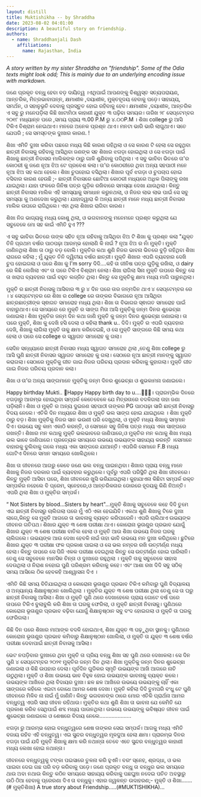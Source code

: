 ```yaml
---
layout: distill
title: Muktishikha -- by Shraddha
date: 2023-08-02 04:01:00
description: A beautiful story on friendship.
authors:
  - name: Shraddhanjali Dash
    affiliations:
      name: Rajasthan, India
---
```


*A story written by my sister Shraddha on "friendship". Some of the Odia texts might look odd; This is mainly due to an underlying encoding issue with markdown.*


ଜଣେ ପ୍ରକୃତ ବନ୍ଧୁ ହେବା ବଡ଼ ଦାୟିତ୍ୱ ।ଏଥିପାଇଁ ଆପଣଙ୍କୁ ବିଶ୍ୱସ୍ତ ସତ୍ୟପରାୟଣ, ଆନ୍ତରିକ, ମିତ୍ରଭାବାପନ୍ନ, କ୍ଷମାଶୀଳ ,ଦୟାଶୀଳ,  ମୁକ୍ତହୃଦୟ ହେବାକୁ ପଡ଼େ। ସାହାଯ୍ୟ, ସମର୍ଥନ, ଓ ସହାନୁଭୂତି ଦେବାକୁ ପ୍ରସ୍ତୁତ ହୋଇ ରହିବାକୁ ହେବ। 
କ୍ଷମାଶୀଳ ,ଦୟାଶୀଳ, ଆନ୍ତରିକ ଏ ସବୁ ରୁ ମନେପଡ଼ିଲା  କିଛି ଖାଟାମିଠା କାହାଣୀ ଯୁକ୍ତ ୩ ପଢ଼ିବା ସମୟର। ତାରିଖ ୨୮ ସେପ୍ଟେମ୍ବର ୨୦୧୮ ମଧ୍ୟାନ୍ନ ପରେ ,ସମୟ ପ୍ରାୟ ୩.00 P.M ରୁ ୪.୦୦P.M । ଶିଖା college ରୁ ଆସି ଟିକିଏ ବିଶ୍ରାମ ନେଇଥାଏ।  ମନରେ ଅନେକ ପ୍ରଶ୍ନ ଥାଏ।  ମନଟା ଭାରି ଭାରି ଲାଗୁଥାଏ। ସତେ ଯେପରି ; ସେ ସମସ୍ତଙ୍କ ଦୁଃଖର କାରଣ. !

ଶିଖା ଏମିତି ଦୁଃଖ କରିବା ପଛରେ ମଧ୍ୟ କିଛି କାରଣ ରହିଥିଲା ଓ ସେ କାରଣ  ଟି ହେଲା ସେ ରହୁଥିବା ଛାତ୍ରୀ ନିବାସକୁ  ରହିବାକୁ ଆସିଥିବା ଜଣଙ୍କ ସହ ଶିଖାର ଝଗଡ଼ା ହୋଇଥିଲା ଓ  ସେ ଝଗଡ଼ା ପାଇଁ ଶିଖାକୁ ଛାତ୍ରୀ ନିବାସର ମାଲିକଙ୍କ ଠାରୁ ଗାଳି ଶୁଣିବାକୁ ପଡିଥିଲା।
ଏ ସବୁ ଭାବିବା ଭିତରେ ତା'ର କୋଠରୀ କୁ ଜଣେ ନୂଆ ଝିଅ ଟେ ପ୍ରବେଶ କଲା। ତା'ର କୋଠରୀରେ ଥିବା ଅନ୍ୟ ସହପାଠୀ ମନେ ନୂଆ ଝିଅ ସହ କଥା ହେଲେ। ଶିଖା ଚୁପହୋଇ ବସିଥିଲା।  ଶିଖାର ପୂର୍ବ ଝଗଡ଼ା ଓ ଚୁପଚାପ ହୋଇ ବସିବାର କାରଣ ହେଉଛି ;- ଛାତ୍ରୀ ନିବାସରେ ଛୋଟିଆ କୋଠରୀ ମଧ୍ୟରେ ଅଧିକ ପିଲାଙ୍କୁ ରଖା ଯାଇଥିଲା। ଯାହା ଫଳରେ ଜିନିଷ ପତ୍ର ଗୁଡ଼ିକ ରଖିବାରେ ସମସ୍ୟା ଦେଖା ଯାଉଥିଲା। କିନ୍ତୁ ଛାତ୍ରୀ ନିବାସର ମାଲିକ ଏହି ସମସ୍ୟାକୁ ସମାଧାନ କରୁନଥଲା, ଓ ନିଜର ଲାଭ ଲାଭ ପାଇଁ ସେ ସବୁ ସମସ୍ୟା କୁ ଅଣଦେଖା କରୁଥିଲା। ଯାହାଦ୍ୱାରା କି ଅନ୍ୟ ଛାତ୍ରୀ ମାନେ ମଧ୍ୟ ଛାତ୍ରୀ ନିବାସର ମାଲିକ ଉପରେ ରାଗିଥିଲେ। ଏହା ଥିଲା ଶିଖାର ରାଗିବା କାରଣ।

ଶିଖା ନିଜ ଭାଗ୍ୟକୁ  ମଧ୍ୟ କୋଶୁ ଥିଲା, ଓ ଭଗବାନଙ୍କୁ ମନେମନେ ପ୍ରଶ୍ନ କରୁଥିଲା ଯେ ସବୁବେଳେ ମୋ ସହ କାଇଁ ଏମିତି ହୁଏ ???

ଏ ସବୁ ଭାବିବା ଭିତରେ ତାଙ୍କ ସହିତ ନୂଆ ରହିବାକୁ ଆସିଥିବା ଝିଅ ଟି ଶିଖା କୁ ପ୍ରଶ୍ନ କଲା "ଯୁକ୍ତ ତିନି ପ୍ରଥମ ବର୍ଷର ପାଠପଢ଼ା ଆରମ୍ଭ  ହୋଲାଣି କି ନାଇଁ ?  ନୂଆ ଝିଅ ର ନାଁ ମୁକ୍ତି।  ମୁକ୍ତି ଜାଣିନଥିଲା ଶିଖା ତା ଠାରୁ ବଡ଼ ବୋଲି। ମୁକ୍ତିର କଥା ଶୁଣି ନିଜର ଭାବନା ଭିତରେ ବୁଡ଼ି ରହିଥିବା ଶିଖା ରାଗରେ କହିଲା ; ମୁଁ ଯୁକ୍ତ ତିନି ଦ୍ୱିତୀୟ ବର୍ଷର ଛାତ୍ରୀ। ମୁକ୍ତି ଶିଖାର ଏପରି ବ୍ୟବହାର ଦେଖି ଚୁପ ହୋଇଗଲା ଓ ପରେ ଶିଖା କୁ I'm sorry ଦିଦି....କହି ତା ଜୀନିଷ ପତ୍ର ଗୁଡ଼ିକୁ ରଖିଲା, ଓ dairy ରେ କିଛି ଲେଖିଲା ଏବଂ ତା ପରେ ଟିକିଏ ବିଶ୍ରାମ ନେଲା।
ଶିଖା ରାଗିଲା ସିନା ମୁକ୍ତି ଉପରେ କିନ୍ତୁ ସେ ତା ଖରାପ  ବ୍ୟବହାର ପାଇଁ ବହୁତ ଲଜ୍ଜିତ ଥିଲା। କିନ୍ତୁ ସେ ମୁକ୍ତିକୁ କ୍ଷମା ମଧ୍ୟ ମାଗି ପାରୁନଥିଲା।

ମୁକ୍ତି ର ଛାତ୍ରୀ ନିବାସକୁ ଆସିବାର ୩ ରୁ ୪ ଦିନ ପରେ  ତାର ଜନ୍ମଦିନ ଥାଏ ୪ ସେପ୍ଟେମ୍ବର ରେ ।  ୪ ସେପ୍ଟେମ୍ବର ରେ ଶିଖା ର college ରେ ତାଙ୍କର ବିଭାଗରେ ନୂଆ ଆସିଥିବା ଛାତ୍ରଛାତ୍ରୀଙ୍କ ସ୍ଵାଗତ ସମାରୋହ  ମଧ୍ୟ  ଥିଲା। ଶିଖା ତା  ବିଭାଗର ସ୍ଵାଗତ ସମାରୋହ ପାଇଁ ବାହାରୁଥାଏ।  ସେ ସମୟରେ ରେ ମୁକ୍ତି ର ସାଙ୍ଗ ମିତା ଆସି ମୁକ୍ତିକୁ ଜନ୍ମ ଦିନର ଶୁଭେଚ୍ଛା ଜଣାଇଲା। ଶିଖା   ମୁକ୍ତିର ଜନ୍ମ ଦିନ କଥା ଜାଣି ମୁକ୍ତି କୁ ଜନ୍ମ ଦିନର ଶୁଭେଚ୍ଛା ଜଣାଇଲା। ତା ପରେ ମୁକ୍ତି, ଶିଖା କୁ  ଦେଖି  ହସି ଦେଲା ଓ କହିଲା thank u.. ଦିଦି। ମୁକ୍ତି ର ଏପରି ବ୍ୟବହାର ଦେଖି, ଶିଖାକୁ ଲାଗିଲା ମୁକ୍ତି ତାକୁ କ୍ଷମା କରିଦେଇଛି, ଓ ସେ ମୁକ୍ତି ସାଙ୍ଗରେ କିଛି ସମୟ କଥା ହେଲା ଓ ପରେ ସେ college ର ସ୍ୱାଗତ ସମାରୋହ କୁ ଗଲା।

ସେଦିନ ସନ୍ଧ୍ୟାରେ ଛାତ୍ରୀ ନିବାସର ମଧ୍ୟ ସ୍ୱାଗତ ସମାରୋହ ଥିଲା ,ତେଣୁ ଶିଖା college ରୁ ଆସି ପୁଣି ଛାତ୍ରୀ ନିବାସର ସ୍ୱାଗତ ସମାରୋହ କୁ ଗଲା। ସେଠାରେ ନୂଆ ଛାତ୍ରୀ ମାନଙ୍କୁ ସ୍ୱାଗତ କରାଗଲା। ସେଠାରେ ମୁକ୍ତିକୁ ଗୀତ ଗାଇ ନିଜର ପରିଚୟ ପ୍ରଦାନ କରିବାକୁ କୁହାଗଲା। ମୁକ୍ତି ଗୀତ ଗାଇ ନିଜର ପରିଚୟ ପ୍ରଦାନ କଲା।

ଶିଖା ଓ ତା’ର ଅନ୍ୟ ସାଙ୍ଗମାନେ ମୁକ୍ତିକୁ ଜନ୍ମ ଦିନର ଶୁଭେଚ୍ଛା ଓ ଶୁଭକାମନା ଜଣାଇଲେ।

Happy birthday Mukti.. :birthday:Happy Happy birth day to u....:birthday::birthday::birthday:। ପ୍ରାରମ୍ଭିକ ଦିନରେ ଝଗଡ଼ାରୁ ଆରମ୍ଭ ହୋଇଥିବା ସମ୍ପର୍କ କେତେବେଳେ ଯେ ମିତ୍ରତାରେ ବଦଳିଗଲା ତାହା ଜଣା ପଡ଼ିଲାନି। ଶିଖା ଓ ମୁକ୍ତି ର ଅନ୍ୟ ଦୁଇଜଣ ସହପାଠୀ ତାଙ୍କର PG ପାଠପଢ଼ା ସାରି ଛାତ୍ରୀ ନିବାସରୁ ବିଦୟ ନେଲେ। ଏତିକି ଦିନ ମଧ୍ୟରେ ଶିଖା ଓ ମୁକ୍ତି ଭଲ ସାଙ୍ଗ ହୋଇ ଯାଇଥିଲେ  । ଶିଖା ମୁକ୍ତି ଠାରୁ ବଡ଼। ଶିଖା ମୁକ୍ତିକୁ ନିଜର ସାନ ଭଉଣୀ ପରି ଦେଖୁଥିଲା, ଓ ମୁକ୍ତି ମଧ୍ୟ ଶିଖାକୁ ସମ୍ମାନ  ଦିଏ। ଉଭୟେ ସବୁ କାମ ଏକାଠି କରନ୍ତି, ଓ ସେମାନେ ସବୁ ଜିନିଷ ପତ୍ର ମଧ୍ୟ ଏକା ସାଙ୍ଗରେ ରଖନ୍ତି। ଶିଖାର ମନ କଥାକୁ ମୁକ୍ତି ଭଲଭାବରେ ଜାଣିପାରେ,ଓ ମୁକ୍ତିର ମନ କଥାକୁ ଶିଖା ମଧ୍ୟ ଭଲ ଭାବେ ଜାଣିପାରେ। ପ୍ରତ୍ୟେକ ସମୟରେ ଉଭୟେ ଉଭୟଙ୍କ ସାହାଯ୍ୟ କରନ୍ତି ।ସେମାନେ ବାହାରକୁ ବୁଲିବାକୁ ଗଲେ ମଧ୍ୟ ଏକା ସାଙ୍ଗରେ ଯାଆନ୍ତି। ଏପରିକି ସେମାନେ F.B ମଧ୍ୟ ଗୋଟିଏ ଦିନରେ ସମାନ ସମୟରେ ଖୋଲିଥିଲେ।

ଶିଖା ତା ଜୀବନରେ ଆଗରୁ କେବେ ଜଣେ ଭଲ ବନ୍ଧୁ ପାଇନଥିବା। ଶିଖାର ପ୍ରାୟ ବନ୍ଧୁ ମାନେ ଶିଖାକୁ ନିଜର ଦରକାର ପାଇଁ ବ୍ୟବହାର କରୁଥିଲେ।  ପୂର୍ବରୁ ଏପରି ପରିସ୍ଥିତି ଥିଲା ଶିଖା ଜୀବନରେ। କିନ୍ତୁ ମୁକ୍ତି ଆସିବା ପରେ, ଶିଖା ଜୀବନରେ ଖୁସି ଭରିଯାଇଥିଲା।
କୁହାଯାଏନା କିଛିଟା ସମ୍ପର୍କ ରକ୍ତ ସମ୍ପର୍କର ନହେଲେ ବି ପ୍ରେମ, ସ୍ନେହରେ,ଓ ଆନ୍ତରିକତାର ଡୋରରେ ହୃଦୟକୁ କିଣି ନିଅନ୍ତି। ଏପରି ଥିଲା ଶିଖା ଓ ମୁକ୍ତିର ସମ୍ପର୍କ।

“ Not Sisters by blood...Sisters by heart"...ମୁକ୍ତି ଶିଖାକୁ ସବୁବେଳେ କହେ ଦିଦି ତୁମେ ଏଇ ଛାତ୍ରୀ ନିବାସରୁ ଚାଲିଗଲା ପରେ ମୁଁ ଏଠି ଏକା ହେଇଯିବି। ଏକଥା ଶୁଣି ଶିଖାକୁ ଟିକେ ଦୁଃଖ ଲାଗେ,କିନ୍ତୁ ସେ ମୁକ୍ତି ଆଗରେ ତା ଭାବନାକୁ
ବ୍ୟକ୍ତ କରିପାରେନି। ଏପରି ଚାଲିଥାଏ ଉଭୟଙ୍କ ଜୀବନର ଗତିପଥ। ଶିଖାର ଯୁକ୍ତ ୩ ଶେଷ ପରୀକ୍ଷା ଥାଏ। କୋରୋନା ଭୂତାଣୁର ପ୍ରଭାବ ଯୋଗୁଁ ଶିଖାର ଯୁକ୍ତ ୩ ଶେଷ ପରୀକ୍ଷା ବାତିଲ ହେଲା ଓ ମୁକ୍ତି ଆଉ ଶିଖା ଉଭୟେ ନିଜର ଘରକୁ ଚାଲିଗଲେ। ଉଭୟଙ୍କ ଆଉ ଦେଖା ହେବକି ନାଇଁ ତାହା ଭାବି ଉଭୟେ ମନ ଦୁଃଖ କରିଥିଲେ। ଛୁଟିରେ ଶିଖାର ଯୁକ୍ତ ୩ ପରୀକ୍ଷା ଫଳ ପ୍ରକାଶ ପାଇଲା ଓ ସେ ଭଲ ନମ୍ବର ରଖି ଉତ୍ତୀର୍ଣ୍ଣ ମଧ୍ୟ ହେଲା। କିନ୍ତୁ ତାପରେ ସେ ପିଜି ଏକକ ପରୀକ୍ଷା ଦେଇଥିଲା କିନ୍ତୁ ସେ ଉତ୍ତୀର୍ଣ୍ଣ ହୋଇ ପାରିଲାନି। ତେଣୁ ସେ ସବୁବେଳେ ମାନସିକ ଚିନ୍ତା ଓ ଦୁଃଖରେ ରହୁଥିଲା । ମୁକ୍ତି ତାକୁ ସବୁବେଳେ ସାହାସ ଦେଉଥିଲା ଓ ନିରାଶ ନହୋଇ ପୁଣି ପରିଶ୍ରମ କରିବାକୁ କହେ। ଏବଂ ଆଶା ରଖ ଦିଦି ସବୁ ସଠିକ୍ ସମୟ ଆସିଲେ ଠିକ ହେବକହି ଆଶ୍ୱାସନା ଦିଏ ।

ଏମିତି କିଛି ସମୟ ବିତିଯାଇଥିଲା ଓ କୋରୋନା ଭୂତାଣୁର ପ୍ରଭାବ ଟିକିଏ କମିବାରୁ ପୁଣି ବିଦ୍ୟାଳୟ ଓ ଅନ୍ୟାନ୍ୟ ଶିକ୍ଷାନୁଷ୍ଠାନ ଖୋଲିଥିଲା । ମୁକ୍ତିର ଯୁକ୍ତ ୩ ଶେଷ ପରୀକ୍ଷା ଥିଲା ତେଣୁ ସେ ତା ଘରୁ ଛାତ୍ରୀ ନିବାସକୁ ଆସିଲା। ଶିଖା ଓ ମୁକ୍ତି ପୁଣି ଥରେ ଦେଖାହେଲେ ପ୍ରାୟ ଗୋଟେ ବର୍ଷ ପରେ ତାପରେ ଟିକିଏ ବୁଲାବୁଲି କରି  ଶିଖା ତା  ଘରକୁ ଫେରିଲା, ଓ ମୁକ୍ତି ଛାତ୍ରୀ ନିବାସକୁ।  ପୁଣିଥରେ କୋରୋନା ଭୂତାଣୁର ପ୍ରଭାବ ବଢ଼ିବା ଯୋଗୁଁ ଶିକ୍ଷାନୁଷ୍ଠାନ ସବୁ ବଂଦ ହୋଇଗଲା ଓ ମୁକ୍ତି ତା ଘରକୁ ଫେରିଗଲା।

କିଛି ଦିନ ପରେ ଶିଖାର ମାଆଙ୍କ ବଦଳି ହୋଇଥାଏ, ଶିଖା ଯୁକ୍ତ ୩ ପଢ଼ୁଥିବା ସ୍ଥାନକୁ। ପୁଣିଥରେ କୋରୋନା ଭୂତାଣୁର ପ୍ରଭାବ କମିବାରୁ ଶିକ୍ଷାନୁଷ୍ଠାନ ଖୋଲିଲା, ଓ ମୁକ୍ତି ତା ଯୁକ୍ତ ୩ ଶେଷ ବର୍ଷର ପରୀକ୍ଷା ଦେବାପାଇଁ ଛାତ୍ରୀ ନିବାସକୁ ଆସିଲା। 

ଭେଟ ନପଡ଼ିବାର ଦୁଃଖରେ ଥିବା ମୁକ୍ତି ତା ପ୍ରିୟ ବନ୍ଧୁ ଶିଖା ସହ  ପୁଣି ଥରେ ଦେଖାକଲା। ସେ ଦିନ ପୁଣି ୪ ସେପ୍ଟେମ୍ବର ୨୦୨୧ ମୁକ୍ତିର ଜନ୍ମ ଦିନ ଥିଲା। ଶିଖା ମୁକ୍ତିକୁ ଜନ୍ମ ଦିନର ଶୁଭେଚ୍ଛା ଜଣାଇଲା ଓ କିଛି ଉପହାର ଦେଲା। ପୂର୍ବଦିନ ଗୁଡିକର ସ୍ମୃତି ଉଭୟଙ୍କ ଆଖି ଆଗରେ ନାଚି ଉଠୁଥିଲା। ମୁକ୍ତି ଓ ଶିଖା ଉଭୟେ ଭାବ ବିହୁଳ ହୋଇ ଉଭୟଙ୍କ ଭାବନାକୁ ବ୍ୟକ୍ତ କଲେ। ଉଭୟଙ୍କ ଆଖିରେ ଥିଲା ବିଦାୟର ଦୁଃଖ। ଛଳ ଛଳ ଆଖିରେ ଉଭୟେ ଉଭୟଙ୍କୁ ଚାହିଁ ଏକା ସାଙ୍ଗରେ କହିଲେ ଏଇଟା ବୋଧେ ଆମର ଶେଷ ଦେଖା।  ମୁକ୍ତି କହିଲା ଦିଦି ତୁମପରି ବଂଧୁ ଟେ ପୁଣି  ଜୀବନରେ ମିଳିବ ନା ନାଇଁ ମୁଁ ଜାଣିନି। କିନ୍ତୁ ଭଗବାନଙ୍କ ଠାରେ ମୋର ଏତିକି ପ୍ରାର୍ଥନା ଆମର ବନ୍ଧୁତ୍ୱ ଏପରି  ସାରା ଜୀବନ ରହିଥାଉ। ମୁକ୍ତିର କଥା ଶୁଣି ଶିଖା ତା ଭାବନା ଯେ କେମିତି ଯେ ପ୍ରକାଶ କରିବ ସେଥିପାଇଁ ଶବ୍ଦ ମଧ୍ୟ ପାଉନଥିଲା।  ଉଭୟେ ଉଭୟଙ୍କୁ ଭବିଷ୍ୟତ ଜୀବନ ପାଇଁ ଶୁଭେଚ୍ଛା ଜଣାଇଲେ ଓ ଶେଷରେ ବିଦାୟ ନେଲେ.....................

  ଝଗଡ଼ା ରୁ ଆରମ୍ଭ ହୋଇ ବନ୍ଧୁତ୍ୱରେ ଶେଷ ତାଙ୍କର ସେଇ ସମ୍ପର୍କ। ଆଗକୁ ମଧ୍ୟ ଏମିତି ବଜାୟ ରହିବ ଏହି ବନ୍ଧୁତ୍ୱ। ଏଇ   ସୁନ୍ଦର ବନ୍ଧୁତ୍ୱର ମୂଳଦୁଆ ହେଲା କ୍ଷମା।  ପ୍ରାରମ୍ଭ ଦିନର ଝଗଡ଼ା ପାଇଁ ଯଦି ମୁକ୍ତି ଶିଖାକୁ କ୍ଷମା କରି ନଥାନ୍ତା ତେବେ ଏତେ ସୁନ୍ଦର ବନ୍ଧୁତ୍ୱର କାହାଣୀ ମଧ୍ୟ ଲେଖା ହୋଇ ନଥାନ୍ତା। 
  
ଜୀବନରେ ବନ୍ଧୁତ୍ୱକୁ ଟଙ୍କା ପଇସାରେ ତୁଳନା କରି ହୁଏନି। ବରଂ ସ୍ନେହ, ଶ୍ରଦ୍ଧା, ଓ ଭଲ ପାଇବା ଦେଇ ଗଛ ପରି ବଡ଼ କରିବାକୁ ପଡ଼େ। ଜଣେ ପ୍ରକୃତ ବନ୍ଧୁ ତା ବନ୍ଧୁର ଭଲ ସମୟରେ ଥାଉ ଅବା ନଥାଉ କିନ୍ତୁ କଠିନ ସମୟରେ ସାହାଯ୍ୟ କରିବାକୁ ପଛଘୁଞ୍ଚା ନଦେଇ ପତିତ ଅବସ୍ଥାରୁ ଉଠି ଠିଆ ହେବାକୁ ପ୍ରେରଣା ଦିଏ ତା ବନ୍ଧୁକୁ। ଏହାର ଜ୍ୱଳନ୍ତ ଉଦାହରଣ;- ମୁକ୍ତି ଓ ଶିଖା.......(# ମୁକ୍ତିଶିଖା) A true story about Friendship.....(#MUKTISHIKHA)...






